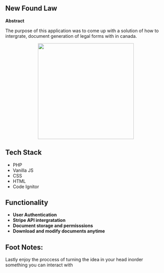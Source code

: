 <section>
  <h1> New Found Law </h1>
  <b> Abstract </b>
  <p>
    The purpose of this application was to come up with a solution of how to intergrate, document generation of legal forms
    with in canada. 
  </p>
 </section>
 
 <section>
  <center>
    <img src='https://user-images.githubusercontent.com/73624670/164025568-0b110c07-55eb-4ab2-92d9-5e5fc503ac10.png'  width='300px' height='300px' />
  </center>
  </section>
 
 
 <section>
  <h1> Tech Stack </h1>
  <ul>
    <li> PHP </li>
    <li> Vanilla JS </li>
    <li> CSS </li>
    <li> HTML </li>
    <li> Code Ignitor </li>
  </ul>
  </section>

<section>
  <h1> Functionality </h1>
  
  <p>
      <ul>
        <li><b> User Authentication </b></li>
        <li><b> Stripe API intergratation </b></li>
        <li><b> Document storage and permisssions </b></li>
        <li><b> Download and modify documents anytime </b></li>
        
  </ul>
  </p>
 </section>
 
 <section>
  <h2> Foot Notes: </h2>
  <p>
    Lastly enjoy the proccess of turning the idea in your head inorder something you can interact with 
  </p>
 </section>
